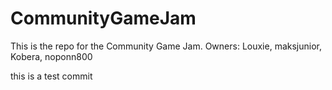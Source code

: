 # CommunityGameJam
This is the repo for the Community Game Jam. Owners: Louxie, maksjunior, Kobera, noponn800

this is a test commit

